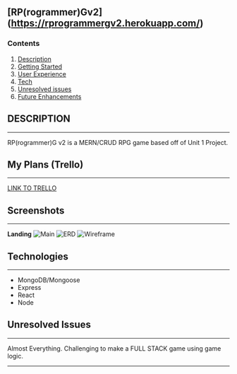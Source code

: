 ## [**RP(rogrammer)Gv2**] (https://rprogrammergv2.herokuapp.com/)
### <a name="home"></a> **Contents**
1. [Description](#desc)
2. [Getting Started](#start)
3. [User Experience](#ui) 
4. [Tech](#tech)
5. [Unresolved issues](#issues)
6. [Future Enhancements](#stretch)
## <a name="desc"></a> **DESCRIPTION**
________________
RP(rogrammer)G v2 is a MERN/CRUD RPG game based off of Unit 1 Project.
## <a name="start"></a> **My Plans (Trello)**
________________
[LINK TO TRELLO](https://trello.com/b/lZv3oX8D/rprogrammergjsx-parttwo)
## <a name="ui"></a> **Screenshots**
________________
**Landing**
![Main](https://i.imgur.com/W3WM3Bb.png)
![ERD](https://i.imgur.com/jKNgw5V.png)
![Wireframe](https://i.imgur.com/Ud0uw0q.png)
## <a name="tech"></a> **Technologies**
________________
* MongoDB/Mongoose
* Express
* React
* Node
## <a name="issues"></a> **Unresolved Issues**
________________
Almost Everything. Challenging to make a FULL STACK game using game logic.
________________